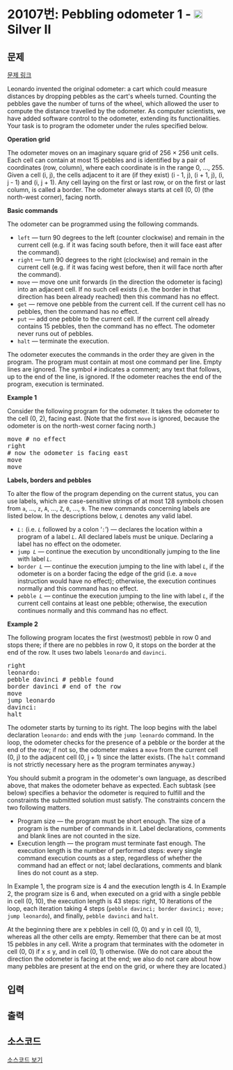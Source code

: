 # 20107번: Pebbling odometer 1 - <img src="https://static.solved.ac/tier_small/9.svg" style="height:20px" /> Silver II

<!-- performance -->

<!-- 문제 제출 후 깃허브에 푸시를 했을 때 제출한 코드의 성능이 입력될 공간입니다.-->

<!-- end -->

## 문제

[문제 링크](https://boj.kr/20107)


<p>Leonardo invented the original odometer: a cart which could measure distances by dropping pebbles as the cart's wheels turned. Counting the pebbles gave the number of turns of the wheel, which allowed the user to compute the distance travelled by the odometer. As computer scientists, we have added software control to the odometer, extending its functionalities. Your task is to program the odometer under the rules specified below.</p>

<p><strong>Operation grid</strong></p>

<p>The odometer moves on an imaginary square grid of 256 × 256 unit cells. Each cell can contain at most 15 pebbles and is identified by a pair of coordinates (row, column), where each coordinate is in the range 0, …, 255. Given a cell (i, j), the cells adjacent to it are (if they exist) (i - 1, j), (i + 1, j), (i, j - 1) and (i, j + 1). Any cell laying on the first or last row, or on the first or last column, is called a border. The odometer always starts at cell (0, 0) (the north-west corner), facing north.</p>

<p><strong>Basic commands</strong></p>

<p>The odometer can be programmed using the following commands.</p>

<ul>
<li><code>left</code> — turn 90 degrees to the left (counter clockwise) and remain in the current cell (e.g. if it was facing south before, then it will face east after the command).</li>
<li><code>right</code> — turn 90 degrees to the right (clockwise) and remain in the current cell (e.g. if it was facing west before, then it will face north after the command).</li>
<li><code>move</code> — move one unit forwards (in the direction the odometer is facing) into an adjacent cell. If no such cell exists (i.e. the border in that direction has been already reached) then this command has no effect.</li>
<li><code>get</code> — remove one pebble from the current cell. If the current cell has no pebbles, then the command has no effect.</li>
<li><code>put</code> — add one pebble to the current cell. If the current cell already contains 15 pebbles, then the command has no effect. The odometer never runs out of pebbles.</li>
<li><code>halt</code> — terminate the execution.</li>
</ul>

<p>The odometer executes the commands in the order they are given in the program. The program must contain at most one command per line. Empty lines are ignored. The symbol <code>#</code> indicates a comment; any text that follows, up to the end of the line, is ignored. If the odometer reaches the end of the program, execution is terminated.</p>

<p><strong>Example 1</strong></p>

<p>Consider the following program for the odometer. It takes the odometer to the cell (0, 2), facing east. (Note that the first <code>move</code> is ignored, because the odometer is on the north-west corner facing north.)</p>

<pre>move # no effect
right
# now the odometer is facing east
move
move</pre>

<p><strong>Labels, borders and pebbles</strong></p>

<p>To alter the flow of the program depending on the current status, you can use labels, which are case-sensitive strings of at most 128 symbols chosen from <code>a</code>, …, <code>z</code>, <code>A</code>, …, <code>Z</code>, <code>0</code>, …, <code>9</code>. The new commands concerning labels are listed below. In the descriptions below, <em><code>L</code></em> denotes any valid label.</p>

<ul>
<li><code><em>L</em>:</code> (i.e. <em><code>L</code></em> followed by a colon ‘<code>:</code>’) — declares the location within a program of a label <em><code>L</code></em>. All declared labels must be unique. Declaring a label has no effect on the odometer.</li>
<li><code>jump <em>L</em></code> — continue the execution by unconditionally jumping to the line with label <em><code>L</code></em>.</li>
<li><code>border <em>L</em></code> — continue the execution jumping to the line with label <em><code>L</code></em>, if the odometer is on a border facing the edge of the grid (i.e. a <code>move</code> instruction would have no effect); otherwise, the execution continues normally and this command has no effect.</li>
<li><code>pebble <em>L</em></code> — continue the execution jumping to the line with label <code><em>L</em></code>, if the current cell contains at least one pebble; otherwise, the execution continues normally and this command has no effect.</li>
</ul>

<p><strong>Example 2</strong></p>

<p>The following program locates the first (westmost) pebble in row 0 and stops there; if there are no pebbles in row 0, it stops on the border at the end of the row. It uses two labels <code>leonardo</code> and <code>davinci</code>.</p>

<pre>right
leonardo:
pebble davinci # pebble found
border davinci # end of the row
move
jump leonardo
davinci:
halt</pre>

<p>The odometer starts by turning to its right. The loop begins with the label declaration <code>leonardo:</code> and ends with the <code>jump leonardo</code> command. In the loop, the odometer checks for the presence of a pebble or the border at the end of the row; if not so, the odometer makes a <code>move</code> from the current cell (0, j) to the adjacent cell (0, j + 1) since the latter exists. (The <code>halt</code> command is not strictly necessary here as the program terminates anyway.)</p>

<p>You should submit a program in the odometer's own language, as described above, that makes the odometer behave as expected. Each subtask (see below) specifies a behavior the odometer is required to fulfill and the constraints the submitted solution must satisfy. The constraints concern the two following matters.</p>

<ul>
<li>Program size — the program must be short enough. The size of a program is the number of commands in it. Label declarations, comments and blank lines are not counted in the size.</li>
<li>Execution length — the program must terminate fast enough. The execution length is the number of performed steps: every single command execution counts as a step, regardless of whether the command had an effect or not; label declarations, comments and blank lines do not count as a step.</li>
</ul>

<p>In Example 1, the program size is 4 and the execution length is 4. In Example 2, the program size is 6 and, when executed on a grid with a single pebble in cell (0, 10), the execution length is 43 steps: right, 10 iterations of the loop, each iteration taking 4 steps (<code>pebble davinci; border davinci; move; jump leonardo</code>), and finally, <code>pebble davinci</code> and <code>halt</code>.</p>

<p>At the beginning there are x pebbles in cell (0, 0) and y in cell (0, 1), whereas all the other cells are empty. Remember that there can be at most 15 pebbles in any cell. Write a program that terminates with the odometer in cell (0, 0) if x ≤ y, and in cell (0, 1) otherwise. (We do not care about the direction the odometer is facing at the end; we also do not care about how many pebbles are present at the end on the grid, or where they are located.)</p>



## 입력





## 출력





## 소스코드

[소스코드 보기](Pebbling%20odometer%201.cpp)